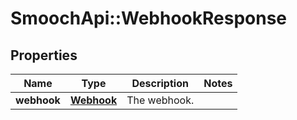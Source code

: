 # SmoochApi::WebhookResponse

## Properties
Name | Type | Description | Notes
------------ | ------------- | ------------- | -------------
**webhook** | [**Webhook**](Webhook.md) | The webhook. | 


